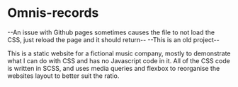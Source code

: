 # Omnis-records
--An issue with Github pages sometimes causes the file to not load the CSS, just reload the page and it should return--
--This is an old project--

This is a static website for a fictional music company, mostly to demonstrate what I can do with CSS and has no Javascript code in it. All of the CSS code is written in SCSS, and uses media queries and flexbox to reorganise the websites layout to better suit the ratio.
